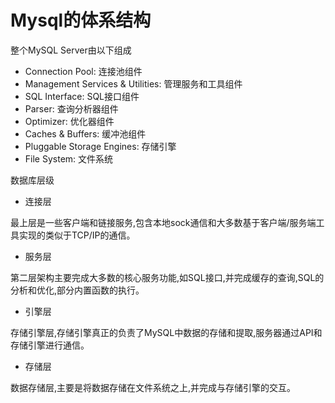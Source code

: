 # Mysql的体系结构
整个MySQL Server由以下组成
* Connection Pool: 连接池组件
* Management Services & Utilities: 管理服务和工具组件
* SQL Interface: SQL接口组件
* Parser: 查询分析器组件
* Optimizer: 优化器组件
* Caches & Buffers: 缓冲池组件
* Pluggable Storage Engines: 存储引擎
* File System: 文件系统

数据库层级
* 连接层

最上层是一些客户端和链接服务,包含本地sock通信和大多数基于客户端/服务端工具实现的类似于TCP/IP的通信。

* 服务层

第二层架构主要完成大多数的核心服务功能,如SQL接口,并完成缓存的查询,SQL的分析和优化,部分内置函数的执行。

* 引擎层

存储引擎层,存储引擎真正的负责了MySQL中数据的存储和提取,服务器通过API和存储引擎进行通信。

* 存储层

数据存储层,主要是将数据存储在文件系统之上,并完成与存储引擎的交互。

